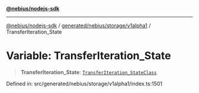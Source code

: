 [**@nebius/nodejs-sdk**](../../../../../README.md)

---

[@nebius/nodejs-sdk](../../../../../README.md) / [generated/nebius/storage/v1alpha1](../README.md) / TransferIteration_State

# Variable: TransferIteration_State

> **TransferIteration_State**: [`TransferIteration_StateClass`](../type-aliases/TransferIteration_StateClass.md)

Defined in: src/generated/nebius/storage/v1alpha1/index.ts:1501
